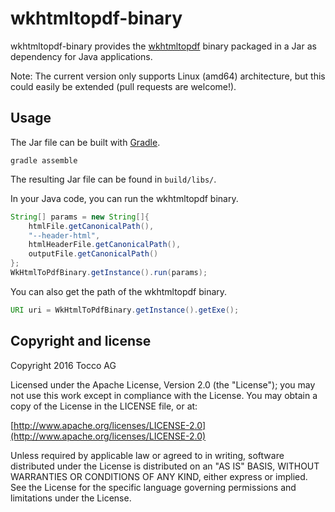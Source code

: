wkhtmltopdf-binary
==================

wkhtmltopdf-binary provides the [wkhtmltopdf](http://wkhtmltopdf.org) binary
packaged in a Jar as dependency for Java applications.

Note: The current version only supports Linux (amd64) architecture, but this
could easily be extended (pull requests are welcome!).

Usage
-----
The Jar file can be built with [Gradle].

    gradle assemble

The resulting Jar file can be found in ```build/libs/```.

[Gradle]: http://gradle.org

In your Java code, you can run the wkhtmltopdf binary.

```java
String[] params = new String[]{
    htmlFile.getCanonicalPath(),
    "--header-html",
    htmlHeaderFile.getCanonicalPath(),
    outputFile.getCanonicalPath()
};
WkHtmlToPdfBinary.getInstance().run(params);
```

You can also get the path of the wkhtmltopdf binary.

```java
URI uri = WkHtmlToPdfBinary.getInstance().getExe();
```

Copyright and license
---------------------

Copyright 2016 Tocco AG

Licensed under the Apache License, Version 2.0 (the "License");
you may not use this work except in compliance with the License.
You may obtain a copy of the License in the LICENSE file, or at:

  [http://www.apache.org/licenses/LICENSE-2.0](http://www.apache.org/licenses/LICENSE-2.0)

Unless required by applicable law or agreed to in writing, software
distributed under the License is distributed on an "AS IS" BASIS,
WITHOUT WARRANTIES OR CONDITIONS OF ANY KIND, either express or implied.
See the License for the specific language governing permissions and
limitations under the License.
